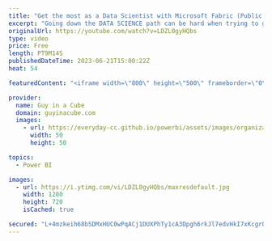 ```yaml
---
title: "Get the most as a Data Scientist with Microsoft Fabric (Public Preview)"
excerpt: "Going down the DATA SCIENCE path can be hard when trying to get all the right data. Microsoft Fabric breaks down barriers and allows for easy reuse of data with OneLake. Nellie joins to talk about how data scientists can take advantage!  What is Data Science in Microsoft Fabric? https://learn.microsoft.com/fabric/data-science/data-science-overview"
originalUrl: https://youtube.com/watch?v=LDZL0gyHQbs
type: video
price: Free
length: PT9M14S
publishedDateTime: 2023-06-21T15:00:22Z
heat: 54

featuredContent: "<iframe width=\"800\" height=\"500\" frameborder=\"0\" src=\"https://www.youtube.com/embed/LDZL0gyHQbs\" allow=\"accelerometer; autoplay; encrypted-media; gyroscope; picture-in-picture\" allowfullscreen></iframe>"

provider:
  name: Guy in a Cube
  domain: guyinacube.com
  images:
    - url: https://everyday-cc.github.io/powerbi/assets/images/organizations/guyinacube.com-50x50.jpg
      width: 50
      height: 50

topics:
  - Power BI

images:
  - url: https://i.ytimg.com/vi/LDZL0gyHQbs/maxresdefault.jpg
    width: 1280
    height: 720
    isCached: true

secured: "L+4mzkeih68bSDMxHUC0wPqACj1DUXPhTy1cA3Dpgh6rkJl7edvHkI7xKcgrQJYu0iRoY7VQP6im1Ms0uGfrXo2GCYypzI59OYZxC1JYqp2CLK8g1Y0kc9PNcChrk0l6NZFO+bcZq5IN2fMQNa9SVRgaPs3kO+PdLm/q7lhaDv/Xb7M/gDIAkEYsgqo4MQgaYQ/oNG+YpFURvNuKGbDjm59utWe7XqPnx5Cz/xrhImpJLcF+ir8+eh9kj+HOchTkf8kCz+XkYrXjKwd27zX4XjzqIwfRzIrUbobmUI1vVxERt5jvOpyq1DLErCQb5CWRJ+HNeeKLi0IjSfP4zaXR5T6AdL7ILIs7UoI1ZV/ss5OQQasnZBsrWPFiQMrbxMLBlMYwb1TqNd+XSsPAElFwgwmCrlEkDRC7cnSaz5JUUTA=;GV48WJtbL2qvjMY0wznv3w=="
---
```


